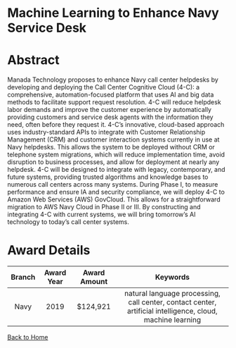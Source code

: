 
Machine Learning to Enhance Navy Service Desk
=============================================

# Abstract


Manada Technology proposes to enhance Navy call center helpdesks by developing and deploying the Call Center Cognitive Cloud (4-C): a comprehensive, automation-focused platform that uses AI and big data methods to facilitate support request resolution. 4-C will reduce helpdesk labor demands and improve the customer experience by automatically providing customers and service desk agents with the information they need, often before they request it. 4-C’s innovative, cloud-based approach uses industry-standard APIs to integrate with Customer Relationship Management (CRM) and customer interaction systems currently in use at Navy helpdesks. This allows the system to be deployed without CRM or telephone system migrations, which will reduce implementation time, avoid disruption to business processes, and allow for deployment at nearly any helpdesk. 4-C will be designed to integrate with legacy, contemporary, and future systems, providing trusted algorithms and knowledge bases to numerous call centers across many systems. During Phase I, to measure performance and ensure IA and security compliance, we will deploy 4-C to Amazon Web Services (AWS) GovCloud. This allows for a straightforward migration to AWS Navy Cloud in Phase II or III. By constructing and integrating 4-C with current systems, we will bring tomorrow’s AI technology to today’s call center systems.  

# Award Details

|Branch|Award Year|Award Amount|Keywords|
| :---: | :---: | :---: | :---: |
|Navy|2019|$124,921|natural language processing, call center, contact center, artificial intelligence, cloud, machine learning|
  
  


[Back to Home](https://github.com/chrischow/dod_sbir_awards/Reports/JH/#1998)